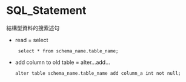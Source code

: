 # SQL_Statement
結構型資料的搜索述句


* read = select 

       select * from schema_name.table_name;
      
 * add column to old table = alter...add...
 
 
       alter table schema_name.table_name add column_a int not null;
